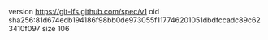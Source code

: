 version https://git-lfs.github.com/spec/v1
oid sha256:81d674edb194186f98bb0de973055f117746201051dbdfccadc89c623410f097
size 106
